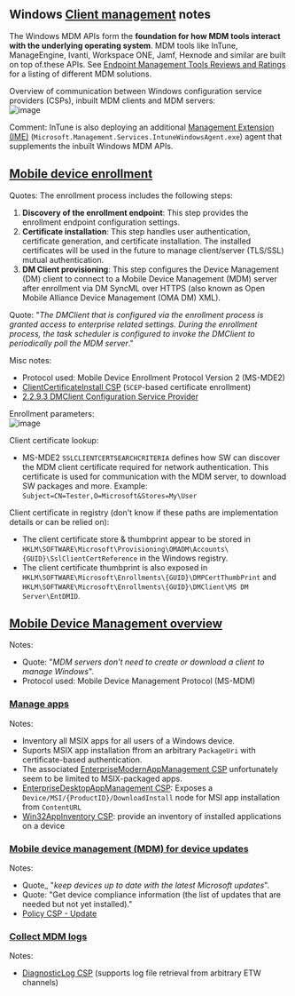 ## Windows [Client management](https://learn.microsoft.com/en-us/windows/client-management/) notes

The Windows MDM APIs form the **foundation for how MDM tools interact with the underlying operating system**. MDM tools like InTune, ManageEngine, Ivanti, 
Workspace ONE, Jamf, Hexnode and similar are built on top of.these APIs. See [Endpoint Management Tools Reviews and Ratings](https://www.gartner.com/reviews/market/endpoint-management-tools) for a listing of different MDM solutions.

Overview of communication between Windows configuration service providers (CSPs), inbuilt MDM clients and MDM servers:  
![image](https://github.com/user-attachments/assets/58fe9dfc-ddc6-448b-9b8b-6a6c5a1731f1)

Comment: InTune is also deploying an additional [Management Extension (IME)](https://learn.microsoft.com/en-us/intune/intune-service/apps/intune-management-extension) (`Microsoft.Management.Services.IntuneWindowsAgent.exe`) agent that supplements the inbuilt Windows MDM APIs.


## [Mobile device enrollment](https://learn.microsoft.com/en-us/windows/client-management/mobile-device-enrollment)
Quotes: The enrollment process includes the following steps:
1. **Discovery of the enrollment endpoint**: This step provides the enrollment endpoint configuration settings.
2. **Certificate installation**: This step handles user authentication, certificate generation, and certificate installation. The installed certificates will be used in the future to manage client/server (TLS/SSL) mutual authentication.
3. **DM Client provisioning**: This step configures the Device Management (DM) client to connect to a Mobile Device Management (MDM) server after enrollment via DM SyncML over HTTPS (also known as Open Mobile Alliance Device Management (OMA DM) XML).

Quote: "_The DMClient that is configured via the enrollment process is granted access to enterprise related settings. During the enrollment process, the task scheduler is configured to invoke the DMClient to periodically poll the MDM server_."

Misc notes:
* Protocol used: Mobile Device Enrollment Protocol Version 2 (MS-MDE2)
* [ClientCertificateInstall CSP](https://learn.microsoft.com/en-us/windows/client-management/mdm/clientcertificateinstall-csp) (`SCEP`-based certificate enrollment)
* [2.2.9.3 DMClient Configuration Service Provider](https://learn.microsoft.com/en-us/openspecs/windows_protocols/ms-mde2/f7553554-b6e1-4a0d-abd6-6a2534503af7)

Enrollment parameters:  
![image](https://github.com/user-attachments/assets/9287a593-686f-4531-931a-7b2267808f78)

Client certificate lookup:  
* MS-MDE2 `SSLCLIENTCERTSEARCHCRITERIA` defines how SW can discover the MDM client certificate required for network authentication. This certificate is used for communication with the MDM server, to download SW packages and more. Example: `Subject=CN=Tester,O=Microsoft&Stores=My\User`

Client certificate in registry (don't know if these paths are implementation details or can be relied on):  
* The client certificate store & thumbprint appear to be stored in `HKLM\SOFTWARE\Microsoft\Provisioning\OMADM\Accounts\{GUID}\SslClientCertReference` in the Windows registry.
* The client certificate thumbprint is also exposed in `HKLM\SOFTWARE\Microsoft\Enrollments\{GUID}\DMPCertThumbPrint` and `HKLM\SOFTWARE\Microsoft\Enrollments\{GUID}\DMClient\MS DM Server\EntDMID`.

## [Mobile Device Management overview](https://learn.microsoft.com/en-us/windows/client-management/mdm-overview)
Notes:  
* Quote: "_MDM servers don't need to create or download a client to manage Windows_".
* Protocol used: Mobile Device Management Protocol (MS-MDM)


### [Manage apps](https://learn.microsoft.com/en-us/windows/client-management/enterprise-app-management)
Notes:
* Inventory all MSIX apps for all users of a Windows device.
* Suports MSIX app installation ffrom an arbitrary `PackageUri` with certificate-based authentication.
* The associated [EnterpriseModernAppManagement CSP](https://learn.microsoft.com/en-us/windows/client-management/mdm/enterprisemodernappmanagement-csp) unfortunately seem to be limited to MSIX-packaged apps.
* [EnterpriseDesktopAppManagement CSP](https://learn.microsoft.com/en-us/windows/client-management/mdm/enterprisedesktopappmanagement-csp): Exposes a `Device/MSI/{ProductID}/DownloadInstall` node for MSI app installation from `ContentURL` 
* [Win32AppInventory CSP](https://learn.microsoft.com/en-us/windows/client-management/mdm/win32appinventory-csp): provide an inventory of installed applications on a device


### [Mobile device management (MDM) for device updates](https://learn.microsoft.com/en-us/windows/client-management/device-update-management)
Notes:  
* Quote_ "_keep devices up to date with the latest Microsoft updates_".
* Quote: "Get device compliance information (the list of updates that are needed but not yet installed)."
* [Policy CSP - Update](https://learn.microsoft.com/en-us/windows/client-management/mdm/policy-csp-update)

### [Collect MDM logs](https://learn.microsoft.com/en-us/windows/client-management/mdm-collect-logs)
Notes:  
* [DiagnosticLog CSP](https://learn.microsoft.com/en-us/windows/client-management/mdm/diagnosticlog-csp) (supports log file retrieval from arbitrary ETW channels)

